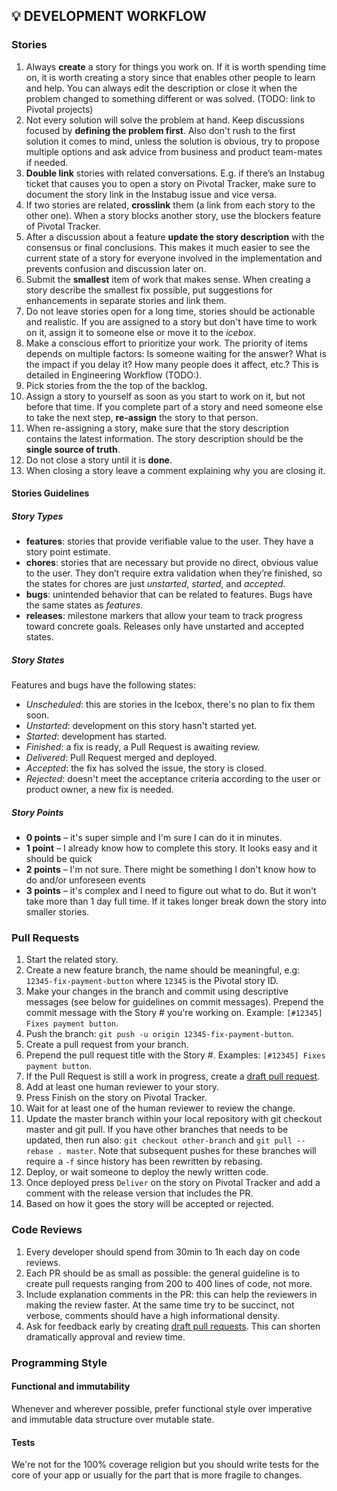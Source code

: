 ## 💡 DEVELOPMENT WORKFLOW

### Stories

1. Always **create** a story for things you work on. If it is worth spending time on, it is worth creating a story since that enables other people to learn and help. You can always edit the description or close it when the problem changed to something different or was solved. (TODO: link to Pivotal projects)
1. Not every solution will solve the problem at hand. Keep discussions focused by **defining the problem first**. Also don't rush to the first solution it comes to mind, unless the solution is obvious, try to propose multiple options and ask advice from business and product team-mates if needed.
1. **Double link** stories with related conversations. E.g. if there’s an Instabug ticket that causes you to open a story on Pivotal Tracker, make sure to document the story link in the Instabug issue and vice versa.
1. If two stories are related, **crosslink** them (a link from each story to the other one). When a story blocks another story, use the blockers feature of Pivotal Tracker.
1. After a discussion about a feature **update the story description** with the consensus or final conclusions. This makes it much easier to see the current state of a story for everyone involved in the implementation and prevents confusion and discussion later on.
1. Submit the **smallest** item of work that makes sense. When creating a story describe the smallest fix possible, put suggestions for enhancements in separate stories and link them.
1. Do not leave stories open for a long time, stories should be actionable and realistic. If you are assigned to a story but don't have time to work on it, assign it to someone else or move it to the _icebox_.
1. Make a conscious effort to prioritize your work. The priority of items depends on multiple factors: Is someone waiting for the answer? What is the impact if you delay it? How many people does it affect, etc.? This is detailed in Engineering Workflow (TODO:).
1. Pick stories from the the top of the backlog.
1. Assign a story to yourself as soon as you start to work on it, but not before that time. If you complete part of a story and need someone else to take the next step, **re-assign** the story to that person.
1. When re-assigning a story, make sure that the story description contains the latest information. The story description should be the **single source of truth**.
1. Do not close a story until it is **done**.
1. When closing a story leave a comment explaining why you are closing it.

#### Stories Guidelines

##### Story Types

* **features**: stories that provide verifiable value to the user. They have a story point estimate.
* **chores**: stories that are necessary but provide no direct, obvious value to the user. They don’t require extra validation when they’re finished, so the states for chores are just _unstarted_, _started_, and _accepted_.
* **bugs**: unintended behavior that can be related to features. Bugs have the same states as _features_.
* **releases**: milestone markers that allow your team to track progress toward concrete goals. Releases only have unstarted and accepted states.

##### Story States

Features and bugs have the following states:

  * _Unscheduled_: this are stories in the Icebox, there's no plan to fix them soon.
  * _Unstarted_: development on this story hasn't started yet.
  * _Started_: development has started.
  * _Finished_: a fix is ready, a Pull Request is awaiting review.
  * _Delivered_: Pull Request merged and deployed.
  * _Accepted_: the fix has solved the issue, the story is closed.
  * _Rejected_: doesn't meet the acceptance criteria according to the user or product owner, a new fix is needed.

##### Story Points

* **0 points** – it's super simple and I'm sure I can do it in minutes.
* **1 point** – I already know how to complete this story. It looks easy and it should be quick
* **2 points** – I'm not sure. There might be something I don't know how to do and/or unforeseen events
* **3 points** – it's complex and I need to figure out what to do. But it won't take more than 1 day full time. If it takes longer break down the story into smaller stories.

### Pull Requests

1. Start the related story.
1. Create a new feature branch, the name should be meaningful, e.g: `12345-fix-payment-button` where `12345` is the Pivotal story ID.
1. Make your changes in the branch and commit using descriptive messages (see below for guidelines on commit messages). Prepend the commit message with the Story # you're working on. Example: `[#12345] Fixes payment button`.
1. Push the branch: `git push -u origin 12345-fix-payment-button`.
1. Create a pull request from your branch.
1. Prepend the pull request title with the Story #. Examples: `[#12345] Fixes payment button`.
1. If the Pull Request is still a work in progress, create a [draft pull request](https://github.blog/2019-02-14-introducing-draft-pull-requests/).
1. Add at least one human reviewer to your story.
1. Press Finish on the story on Pivotal Tracker.
1. Wait for at least one of the human reviewer to review the change.
1. Update the master branch within your local repository with  git checkout master and git pull. If you have other branches that needs to be updated, then run also: `git checkout other-branch` and `git pull --rebase . master`. Note that subsequent pushes for these branches will require a `-f`
since history has been rewritten by rebasing.
1. Deploy, or wait someone to deploy the newly written code.
1. Once deployed press `Deliver` on the story on Pivotal Tracker and add a comment with the release version that includes the PR.
1. Based on how it goes the story will be accepted or rejected.

### Code Reviews

1. Every developer should spend from 30min to 1h each day on code reviews.
1. Each PR should be as small as possible: the general guideline is to create pull requests ranging from 200 to 400 lines of code, not more.
1. Include explanation comments in the PR: this can help the reviewers in making the review faster. At the same time try to be succinct, not verbose, comments should have a high informational density.
1. Ask for feedback early by creating [draft pull requests](https://github.blog/2019-02-14-introducing-draft-pull-requests/). This can shorten dramatically approval and review time.

### Programming Style

#### Functional and immutability

Whenever and wherever possible, prefer functional style over imperative and immutable data structure over mutable state.

#### Tests

We're not for the 100% coverage religion but you should write tests for the core of your app or usually for the part that is more fragile to changes.
